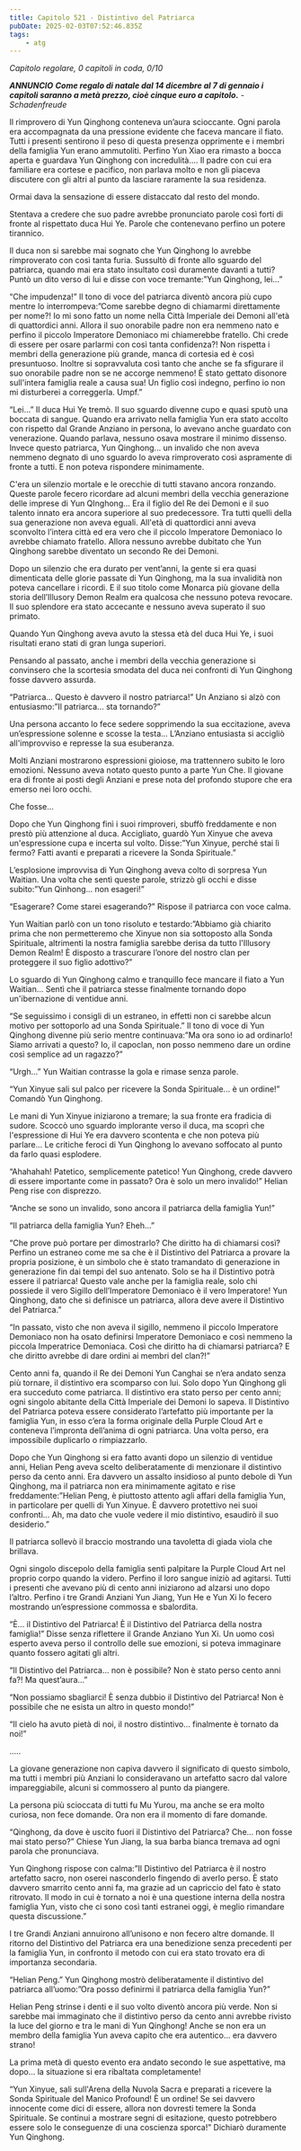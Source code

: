 ```yaml
---
title: Capitolo 521 - Distintivo del Patriarca
pubDate: 2025-02-03T07:52:46.835Z
tags:
    - atg
---
```



<em>Capitolo regolare,
0 capitoli in coda, 0/10


**ANNUNCIO** <strong>Come regalo di natale dal 14 dicembre al 7 di gennaio i capitoli saranno a metà prezzo, cioè cinque euro a capitolo.</strong>
-Schadenfreude</em>


Il rimprovero di Yun Qinghong conteneva un’aura scioccante. Ogni parola era accompagnata da una pressione evidente che faceva mancare il fiato.
Tutti i presenti sentirono il peso di questa presenza opprimente e i membri della famiglia Yun erano ammutoliti. Perfino Yun Xiao era rimasto a bocca aperta e guardava Yun Qinghong con incredulità.... Il padre con cui era familiare era cortese e pacifico, non parlava molto e non gli piaceva discutere con gli altri al punto da lasciare raramente la sua residenza.


Ormai dava la sensazione di essere distaccato dal resto del mondo.


Stentava a credere che suo padre avrebbe pronunciato parole così forti di fronte al rispettato duca Hui Ye. Parole che contenevano perfino un potere tirannico.


Il duca non si sarebbe mai sognato che Yun Qinghong lo avrebbe rimproverato con così tanta furia. Sussultò di fronte allo sguardo del patriarca, quando mai era stato insultato così duramente davanti a tutti? Puntò un dito verso di lui e disse con voce tremante:”Yun Qinghong, lei...”


“Che impudenza!” Il tono di voce del patriarca diventò ancora più cupo mentre lo interrompeva:”Come sarebbe degno di chiamarmi direttamente per nome?! Io mi sono fatto un nome nella Città Imperiale dei Demoni all'età di quattordici anni. Allora il suo onorabile padre non era nemmeno nato e perfino il piccolo Imperatore Demoniaco mi chiamerebbe fratello. Chi crede di essere per osare parlarmi con così tanta confidenza?!
Non rispetta i membri della generazione più grande, manca di cortesia ed è così presuntuoso. Inoltre si sopravvaluta così tanto che anche se fa sfigurare il suo onorabile padre non se ne accorge nemmeno! È stato gettato disonore sull'intera famiglia reale a causa sua! Un figlio così indegno, perfino io non mi disturberei a correggerla. Umpf.”


“Lei...” Il duca Hui Ye tremò. Il suo sguardo divenne cupo e quasi sputò una boccata di sangue. Quando era arrivato nella famiglia Yun era stato accolto con rispetto dal Grande Anziano in persona, lo avevano anche guardato con venerazione. Quando parlava, nessuno osava mostrare il minimo dissenso.
Invece questo patriarca, Yun Qinghong... un invalido che non aveva nemmeno degnato di uno sguardo lo aveva rimproverato così aspramente di fronte a tutti. E non poteva rispondere minimamente.


C'era un silenzio mortale e le orecchie di tutti stavano ancora ronzando. Queste parole fecero ricordare ad alcuni membri della vecchia generazione delle imprese di Yun QInghong... Era il figlio del Re dei Demoni e il suo talento innato era ancora superiore al suo predecessore. Tra tutti quelli della sua generazione non aveva eguali.
All'età di quattordici anni aveva sconvolto l’intera città ed era vero che il piccolo Imperatore Demoniaco lo avrebbe chiamato fratello. Allora nessuno avrebbe dubitato che Yun Qinghong sarebbe diventato un secondo Re dei Demoni.


Dopo un silenzio che era durato per vent’anni, la gente si era quasi dimenticata delle glorie passate di Yun Qinghong, ma la sua invalidità non poteva cancellare i ricordi. E il suo titolo come Monarca più giovane della storia dell’Illusory Demon Realm era qualcosa che nessuno poteva revocare. Il suo splendore era stato accecante e nessuno aveva superato il suo primato.


Quando Yun Qinghong aveva avuto la stessa età del duca Hui Ye, i suoi risultati erano stati di gran lunga superiori.


Pensando al passato, anche i membri della vecchia generazione si convinsero che la scortesia smodata del duca nei confronti di Yun Qinghong fosse davvero assurda.


“Patriarca... Questo è davvero il nostro patriarca!” Un Anziano si alzò con entusiasmo:”Il patriarca... sta tornando?”


Una persona accanto lo fece sedere sopprimendo la sua eccitazione, aveva un’espressione solenne e scosse la testa... L’Anziano entusiasta si accigliò all'improvviso e represse la sua esuberanza.


Molti Anziani mostrarono espressioni gioiose, ma trattennero subito le loro emozioni. Nessuno aveva notato questo punto a parte Yun Che. Il giovane era di fronte ai posti degli Anziani e prese nota del profondo stupore che era emerso nei loro occhi.


Che fosse...


Dopo che Yun Qinghong finì i suoi rimproveri, sbuffò freddamente e non prestò più attenzione al duca. Accigliato, guardò Yun Xinyue che aveva un'espressione cupa e incerta sul volto. Disse:”Yun Xinyue, perché stai lì fermo? Fatti avanti e preparati a ricevere la Sonda Spirituale.”


L’esplosione improvvisa di Yun Qinghong aveva colto di sorpresa Yun Waitian. Una volta che sentì queste parole, strizzò gli occhi e disse subito:”Yun Qinhong... non esageri!”


“Esagerare? Come starei esagerando?” Rispose il patriarca con voce calma.


Yun Waitian parlò con un tono risoluto e testardo:”Abbiamo già chiarito prima che non permetteremo che Xinyue non sia sottoposto alla Sonda Spirituale, altrimenti la nostra famiglia sarebbe derisa da tutto l'Illusory Demon Realm! È disposto a trascurare l’onore del nostro clan per proteggere il suo figlio adottivo?”


Lo sguardo di Yun Qinghong calmo e tranquillo fece mancare il fiato a Yun Waitian... Sentì che il patriarca stesse finalmente tornando dopo un'ibernazione di ventidue anni.


“Se seguissimo i consigli di un estraneo, in effetti non ci sarebbe alcun motivo per sottoporlo ad una Sonda Spirituale.” Il tono di voce di Yun Qinghong divenne più serio mentre continuava:”Ma ora sono io ad ordinarlo! Siamo arrivati a questo? Io, il capoclan, non posso nemmeno dare un ordine così semplice ad un ragazzo?”


“Urgh...” Yun Waitian contrasse la gola e rimase senza parole.


“Yun Xinyue sali sul palco per ricevere la Sonda Spirituale... è un ordine!” Comandò Yun Qinghong.


Le mani di Yun Xinyue iniziarono a tremare; la sua fronte era fradicia di sudore. Scoccò uno sguardo implorante verso il duca, ma scoprì che l'espressione di Hui Ye era davvero scontenta e che non poteva più parlare... Le critiche feroci di Yun Qinghong lo avevano soffocato al punto da farlo quasi esplodere.


“Ahahahah! Patetico, semplicemente patetico! Yun Qinghong, crede davvero di essere importante come in passato? Ora è solo un mero invalido!” Helian Peng rise con disprezzo.


“Anche se sono un invalido, sono ancora il patriarca della famiglia Yun!”


“Il patriarca della famiglia Yun? Eheh...”


“Che prove può portare per dimostrarlo? Che diritto ha di chiamarsi così? Perfino un estraneo come me sa che è il Distintivo del Patriarca a provare la propria posizione, è un simbolo che è stato tramandato di generazione in generazione fin dai tempi del suo antenato. Solo se ha il Distintivo potrà essere il patriarca!
Questo vale anche per la famiglia reale, solo chi possiede il vero Sigillo dell’Imperatore Demoniaco è il vero Imperatore! Yun Qinghong, dato che si definisce un patriarca, allora deve avere il Distintivo del Patriarca.”


“In passato, visto che non aveva il sigillo, nemmeno il piccolo Imperatore Demoniaco non ha osato definirsi Imperatore Demoniaco e così nemmeno la piccola Imperatrice Demoniaca. Così che diritto ha di chiamarsi patriarca? E che diritto avrebbe di dare ordini ai membri del clan?!”


Cento anni fa, quando il Re dei Demoni Yun Canghai se n’era andato senza più tornare, il distintivo era scomparso con lui. Solo dopo Yun Qinghong gli era succeduto come patriarca. Il distintivo era stato perso per cento anni; ogni singolo abitante della Città Imperiale dei Demoni lo sapeva. Il Distintivo del Patriarca poteva essere considerato l’artefatto più importante per la famiglia Yun, in esso c’era la forma originale della Purple Cloud Art e conteneva l’impronta dell’anima di ogni patriarca. Una volta perso, era impossibile duplicarlo o rimpiazzarlo.


Dopo che Yun Qinghong si era fatto avanti dopo un silenzio di ventidue anni, Helian Peng aveva scelto deliberatamente di menzionare il distintivo perso da cento anni. Era davvero un assalto insidioso al punto debole di Yun Qinghong, ma il patriarca non era minimamente agitato e rise freddamente:”Helian Peng, è piuttosto attento agli affari della famiglia Yun, in particolare per quelli di Yun Xinyue. È davvero protettivo nei suoi confronti... Ah, ma dato che vuole vedere il mio distintivo, esaudirò il suo desiderio.”


Il patriarca sollevò il braccio mostrando una tavoletta di giada viola che brillava.


Ogni singolo discepolo della famiglia sentì palpitare la Purple Cloud Art nel proprio corpo quando la videro. Perfino il loro sangue iniziò ad agitarsi. Tutti i presenti che avevano più di cento anni iniziarono ad alzarsi uno dopo l’altro. Perfino i tre Grandi Anziani Yun Jiang, Yun He e Yun Xi lo fecero mostrando un’espressione commossa e sbalordita.


“È... il Distintivo del Patriarca! È il Distintivo del Patriarca della nostra famiglia!” Disse senza riflettere il Grande Anziano Yun Xi. Un uomo così esperto aveva perso il controllo delle sue emozioni, si poteva immaginare quanto fossero agitati gli altri.


“Il Distintivo del Patriarca... non è possibile? Non è stato perso cento anni fa?! Ma quest’aura...”


“Non possiamo sbagliarci! È senza dubbio il Distintivo del Patriarca! Non è possibile che ne esista un altro in questo mondo!”


“Il cielo ha avuto pietà di noi, il nostro distintivo... finalmente è tornato da noi!”


.....


La giovane generazione non capiva davvero il significato di questo simbolo, ma tutti i membri più Anziani lo consideravano un artefatto sacro dal valore impareggiabile, alcuni si commossero al punto da piangere.


La persona più scioccata di tutti fu Mu Yurou, ma anche se era molto curiosa, non fece domande. Ora non era il momento di fare domande.


“Qinghong, da dove è uscito fuori il Distintivo del Patriarca? Che... non fosse mai stato perso?” Chiese Yun Jiang, la sua barba bianca tremava ad ogni parola che pronunciava.


Yun Qinghong rispose con calma:”Il Distintivo del Patriarca è il nostro artefatto sacro, non oserei nasconderlo fingendo di averlo perso. È stato davvero smarrito cento anni fa, ma grazie ad un capriccio del fato è stato ritrovato.
Il modo in cui è tornato a noi è una questione interna della nostra famiglia Yun, visto che ci sono così tanti estranei oggi, è meglio rimandare questa discussione.”


I tre Grandi Anziani annuirono all’unisono e non fecero altre domande. Il ritorno del Distintivo del Patriarca era una benedizione senza precedenti per la famiglia Yun, in confronto il metodo con cui era stato trovato era di importanza secondaria.


“Helian Peng.” Yun Qinghong mostrò deliberatamente il distintivo del patriarca all’uomo:”Ora posso definirmi il patriarca della famiglia Yun?”


Helian Peng strinse i denti e il suo volto diventò ancora più verde. Non si sarebbe mai immaginato che il distintivo perso da cento anni avrebbe rivisto la luce del giorno e tra le mani di Yun Qinghong! Anche se non era un membro della famiglia Yun aveva capito che era autentico… era davvero strano!


La prima metà di questo evento era andato secondo le sue aspettative, ma dopo... la situazione si era ribaltata completamente!


“Yun Xinyue, sali sull'Arena della Nuvola Sacra e preparati a ricevere la Sonda Spirituale del Manico Profound! È un ordine! Se sei davvero innocente come dici di essere, allora non dovresti temere la Sonda Spirituale. Se continui a mostrare segni di esitazione, questo potrebbero essere solo le conseguenze di una coscienza sporca!” Dichiarò duramente Yun Qinghong.
                                


                                



